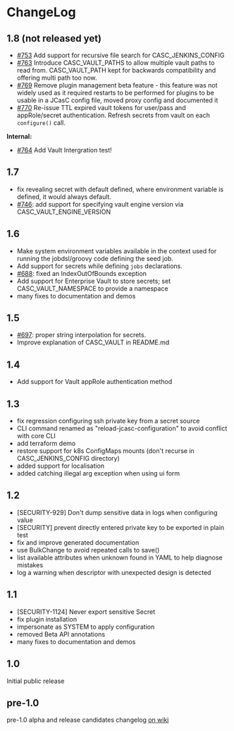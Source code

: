 # ChangeLog

## 1.8 (not released yet)

- [#753](https://github.com/jenkinsci/configuration-as-code-plugin/issues/753) Add support for recursive file search for CASC_JENKINS_CONFIG
- [#763](https://github.com/jenkinsci/configuration-as-code-plugin/issues/763) Introduce CASC_VAULT_PATHS to allow multiple vault paths to read from. CASC_VAULT_PATH kept for backwards compatibility and offering multi path too now.
- [#769](https://github.com/jenkinsci/configuration-as-code-plugin/issues/769) Remove plugin management beta feature - this feature was not widely used as it required restarts to be performed for plugins to be usable in a JCasC config file, moved proxy config and documented it
- [#770](https://github.com/jenkinsci/configuration-as-code-plugin/issues/770) Re-issue TTL expired vault tokens for user/pass and appRole/secret authentication. Refresh secrets from vault on each `configure()` call.

**Internal:**

- [#764](https://github.com/jenkinsci/configuration-as-code-plugin/issues/764) Add Vault Intergration test!

## 1.7

- fix revealing secret with default defined, where environment variable is defined, it would always default.
- [#746](https://github.com/jenkinsci/configuration-as-code-plugin/issues/746): add support for specifying vault engine version via CASC_VAULT_ENGINE_VERSION

## 1.6

- Make system environment variables available in the context used for running the jobdsl/groovy code defining the seed job.
- Add support for secrets while defining `jobs` declarations.
- [#688](https://github.com/jenkinsci/configuration-as-code-plugin/issues/688): fixed an IndexOutOfBounds exception
- Add support for Enterprise Vault to store secrets; set CASC_VAULT_NAMESPACE to provide a namespace
- many fixes to documentation and demos

## 1.5

- [#697](https://github.com/jenkinsci/configuration-as-code-plugin/issues/697): proper string interpolation for secrets.
- Improve explanation of CASC_VAULT in README.md

## 1.4

- Add support for Vault appRole authentication method

## 1.3

- fix regression configuring ssh private key from a secret source
- CLI command renamed as "reload-jcasc-configuration" to avoid conflict with core CLI
- add terraform demo
- restore support for k8s ConfigMaps mounts (don't recurse in CASC_JENKINS_CONFIG directory)
- added support for localisation
- added catching illegal arg exception when using ui form

## 1.2

- [SECURITY-929] Don't dump sensitive data in logs when configuring value
- [SECURITY] prevent directly entered private key to be exported in plain test
- fix and improve generated documentation
- use BulkChange to avoid repeated calls to save()
- list available attributes when unknown found in YAML to help diagnose mistakes
- log a warning when descriptor with unexpected design is detected

## 1.1

- [SECURITY-1124] Never export sensitive Secret
- fix plugin installation
- impersonate as SYSTEM to apply configuration
- removed Beta API annotations
- many fixes to documentation and demos

## 1.0

Initial public release

## pre-1.0

pre-1.0 alpha and release candidates changelog [on wiki](https://wiki.jenkins.io/display/JENKINS/Configuration+as+Code+Plugin)

